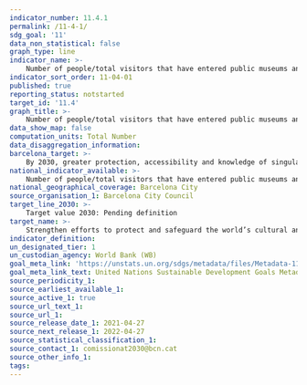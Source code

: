```yaml
---
indicator_number: 11.4.1
permalink: /11-4-1/
sdg_goal: '11'
data_non_statistical: false
graph_type: line
indicator_name: >-
    Number of people/total visitors that have entered public museums and exhibition centres either at a discount price or free of charge
indicator_sort_order: 11-04-01
published: true
reporting_status: notstarted
target_id: '11.4'
graph_title: >-
    Number of people/total visitors that have entered public museums and exhibition centres either at a discount price or free of charge
data_show_map: false
computation_units: Total Number
data_disaggregation_information: 
barcelona_target: >-
    By 2030, greater protection, accessibility and knowledge of singular heritage and identity features of Barcelona and its neighbourhoods
national_indicator_available: >-
    Number of people/total visitors that have entered public museums and exhibition centres either at a discount price or free of charge
national_geographical_coverage: Barcelona City
source_organisation_1: Barcelona City Council
target_line_2030: >-
    Target value 2030: Pending definition
target_name: >-
    Strengthen efforts to protect and safeguard the world’s cultural and natural heritage
indicator_definition:
un_designated_tier: 1
un_custodian_agency: World Bank (WB)
goal_meta_link: 'https://unstats.un.org/sdgs/metadata/files/Metadata-11-04-01.pdf'
goal_meta_link_text: United Nations Sustainable Development Goals Metadata (pdf 894kB)
source_periodicity_1: 
source_earliest_available_1: 
source_active_1: true
source_url_text_1:  
source_url_1:
source_release_date_1: 2021-04-27
source_next_release_1: 2022-04-27
source_statistical_classification_1: 
source_contact_1: comissionat2030@bcn.cat
source_other_info_1: 
tags:
---
```

